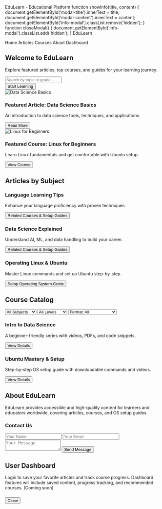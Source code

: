 EduLearn - Educational Platform function showInfo(title, content) { document.getElementById('modal-title').innerText = title; document.getElementById('modal-content').innerText = content; document.getElementById('info-modal').classList.remove('hidden'); } function closeModal() { document.getElementById('info-modal').classList.add('hidden'); } EduLearn 

Home Articles Courses About Dashboard 

<!-- Homepage --> <section id="home" class="p-8 text-center bg-gradient-to-r from-blue-100 to-blue-50"> <h2 class="text-3xl font-bold mb-4">Welcome to EduLearn</h2> <p class="mb-6">Explore featured articles, top courses, and guides for your learning journey.</p> <input type="text" placeholder="Search by topic or grade..." class="border rounded p-2 w-2/3 max-w-lg"> <div class="mt-6"> <button class="bg-blue-600 text-white px-6 py-2 rounded shadow hover:bg-blue-700">Start Learning</button> </div> <div class="grid md:grid-cols-2 gap-6 mt-10"> <div class="bg-white p-4 rounded shadow"> <img src="https://via.placeholder.com/400x200" class="rounded mb-3" alt="Data Science Basics"> <h3 class="text-xl font-semibold">Featured Article: Data Science Basics</h3> <p class="text-sm mt-2">An introduction to data science tools, techniques, and applications.</p> <button onclick="showInfo('Data Science Basics', 'This article introduces you to data science concepts, tools like Python, and career paths.')" class="text-blue-600 mt-4">Read More</button> </div> <div class="bg-white p-4 rounded shadow"> <img src="https://via.placeholder.com/400x200" class="rounded mb-3" alt="Linux for Beginners"> <h3 class="text-xl font-semibold">Featured Course: Linux for Beginners</h3> <p class="text-sm mt-2">Learn Linux fundamentals and get comfortable with Ubuntu setup.</p> <button onclick="showInfo('Linux for Beginners', 'This course covers Linux commands, terminal basics, and Ubuntu installation guides.')" class="text-blue-600 mt-4">View Course</button> </div> </div> </section> <!-- Articles Page --> <section id="articles" class="p-8 bg-gray-100"> <h2 class="text-2xl font-bold mb-4">Articles by Subject</h2> <div class="grid md:grid-cols-2 lg:grid-cols-3 gap-6"> <div class="bg-white p-4 rounded shadow"> <h3 class="font-semibold">Language Learning Tips</h3> <p class="text-sm mt-2">Enhance your language proficiency with proven techniques.</p> <button onclick="showInfo('Language Learning Tips', 'Detailed article on improving language skills, recommended apps, and exercises.')" class="text-blue-600 mt-3 block">Related Courses & Setup Guides</button> </div> <div class="bg-white p-4 rounded shadow"> <h3 class="font-semibold">Data Science Explained</h3> <p class="text-sm mt-2">Understand AI, ML, and data handling to build your career.</p> <button onclick="showInfo('Data Science Explained', 'Comprehensive guide on data analysis, AI models, and starting a data science career.')" class="text-blue-600 mt-3 block">Related Courses & Setup Guides</button> </div> <div class="bg-white p-4 rounded shadow"> <h3 class="font-semibold">Operating Linux & Ubuntu</h3> <p class="text-sm mt-2">Master Linux commands and set up Ubuntu step-by-step.</p> <button onclick="showInfo('Operating Linux & Ubuntu', 'Step-by-step OS setup guide including installation, command-line basics, and configuration.')" class="text-blue-600 mt-3 block">Setup Operating System Guide</button> </div> </div> </section> <!-- Courses Page --> <section id="courses" class="p-8"> <h2 class="text-2xl font-bold mb-4">Course Catalog</h2> <div class="flex gap-4 mb-6 flex-wrap"> <select class="border p-2 rounded"> <option>All Subjects</option> <option>Language</option> <option>Data Science</option> <option>Linux/Ubuntu</option> </select> <select class="border p-2 rounded"> <option>All Levels</option> <option>Beginner</option> <option>Intermediate</option> <option>Advanced</option> </select> <select class="border p-2 rounded"> <option>Format: All</option> <option>Video</option> <option>PDF</option> <option>Quiz</option> <option>Setup Code/Command</option> </select> </div> <div class="grid md:grid-cols-2 lg:grid-cols-3 gap-6"> <div class="bg-white p-4 rounded shadow"> <h3 class="font-semibold">Intro to Data Science</h3> <p class="text-sm mt-2">A beginner-friendly series with videos, PDFs, and code snippets.</p> <button onclick="showInfo('Intro to Data Science', 'Downloadable materials, video tutorials, and practice datasets included.')" class="text-blue-600 mt-4">View Details</button> </div> <div class="bg-white p-4 rounded shadow"> <h3 class="font-semibold">Ubuntu Mastery & Setup</h3> <p class="text-sm mt-2">Step-by-step OS setup guide with downloadable commands and videos.</p> <button onclick="showInfo('Ubuntu Mastery & Setup', 'Includes terminal commands, configuration files, and video walkthroughs.')" class="text-blue-600 mt-4">View Details</button> </div> </div> </section> <!-- About & Contact Page --> <section id="about" class="p-8 bg-gray-100"> <h2 class="text-2xl font-bold mb-4">About EduLearn</h2> <p class="mb-4">EduLearn provides accessible and high-quality content for learners and educators worldwide, covering articles, courses, and OS setup guides.</p> <h3 class="text-xl font-semibold mb-2">Contact Us</h3> <form class="grid gap-4 max-w-md"> <input type="text" placeholder="Your Name" class="border p-2 rounded"> <input type="email" placeholder="Your Email" class="border p-2 rounded"> <textarea placeholder="Your Message" class="border p-2 rounded"></textarea> <button class="bg-blue-600 text-white px-4 py-2 rounded">Send Message</button> </form> </section> <!-- User Dashboard (Skeleton) --> <section id="dashboard" class="p-8"> <h2 class="text-2xl font-bold mb-4">User Dashboard</h2> <p class="text-sm">Login to save your favorite articles and track course progress. Dashboard features will include saved content, progress tracking, and recommended courses. (Coming soon)</p> </section> <!-- Info Modal --> <div id="info-modal" class="hidden fixed inset-0 bg-black bg-opacity-50 flex items-center justify-center p-4"> <div class="bg-white p-6 rounded shadow max-w-lg w-full"> <h3 id="modal-title" class="text-xl font-bold mb-4"></h3> <p id="modal-content" class="mb-4"></p> <button onclick="closeModal()" class="bg-blue-600 text-white px-4 py-2 rounded">Close</button> </div> </div> 
